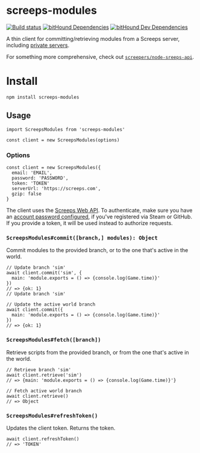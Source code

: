 # screeps-modules

[![Build status][travis-ci-badge]](travis-ci)
[![bitHound Dependencies][bithound-dependencies-badge]](bithound-dependencies) [![bitHound Dev Dependencies][bithound-dev-dependencies-badge]](bithound-dev-dependencies)

A thin client for committing/retrieving modules from a Screeps server, including [private servers](http://support.screeps.com/hc/en-us/articles/213625765-Screeps-private-server-released-).

For something more comprehensive, check out [`screepers/node-sreeps-api`](https://github.com/screepers/node-screeps-api).

# Install

```
npm install screeps-modules
```

## Usage

```
import ScreepsModules from 'screeps-modules'

const client = new ScreepsModules(options)
```

### Options

```
const client = new ScreepsModules({
  email: 'EMAIL',
  password: 'PASSWORD',
  token: 'TOKEN'
  serverUrl: 'https://screeps.com',
  gzip: false
}
```

The client uses the [Screeps Web API](http://support.screeps.com/hc/en-us/articles/203022612-Committing-scripts-using-direct-API-access). To authenticate, make sure you have an [account password configured](https://screeps.com/a/#!/account), if you've registered via Steam or GitHub. If you provide a token, it will be used instead to authorize requests.

### `ScreepsModules#commit([branch,] modules): Object`

Commit modules to the provided branch, or to the one that's active in the world.

```
// Update branch 'sim'
await client.commit('sim', {
  main: 'module.exports = () => {console.log(Game.time)}'
})
// => {ok: 1}
// Update branch 'sim'

// Update the active world branch
await client.commit({
  main: 'module.exports = () => {console.log(Game.time)}'
})
// => {ok: 1}
```

### `ScreepsModules#fetch([branch])`

Retrieve scripts from the provided branch, or from the one that's active in the world.

```
// Retrieve branch 'sim'
await client.retrieve('sim')
// => {main: 'module.exports = () => {console.log(Game.time)}'}

// Fetch active world branch
await client.retrieve()
// => Object
```

### `ScreepsModules#refreshToken()`

Updates the client token. Returns the token.

```
await client.refreshToken()
// => 'TOKEN'
```

[travis-ci]: https://travis-ci.org/langri-sha/screeps-scripts
[travis-ci-badge]: https://travis-ci.org/langri-sha/screeps-scripts.svg?branch=master
[bithound-dependencies]: https://www.bithound.io/github/langri-sha/screeps-scripts/master/dependencies/npm
[bithound-dependencies-badge]: https://www.bithound.io/github/langri-sha/screeps-scripts/badges/dependencies.svg
[bithound-dev-dependencies]: https://www.bithound.io/github/langri-sha/screeps-scripts/master/dependencies/npm
[bithound-dev-dependencies-badge]: https://www.bithound.io/github/langri-sha/screeps-scripts/badges/devDependencies.svg
